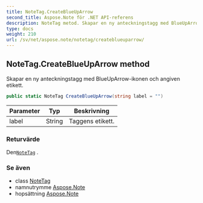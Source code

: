 ```yaml
---
title: NoteTag.CreateBlueUpArrow
second_title: Aspose.Note för .NET API-referens
description: NoteTag metod. Skapar en ny anteckningstagg med BlueUpArrowikonen och angiven etikett.
type: docs
weight: 210
url: /sv/net/aspose.note/notetag/createblueuparrow/
---
```

## NoteTag.CreateBlueUpArrow method

Skapar en ny anteckningstagg med BlueUpArrow-ikonen och angiven etikett.

```csharp
public static NoteTag CreateBlueUpArrow(string label = "")
```

| Parameter | Typ | Beskrivning |
| --- | --- | --- |
| label | String | Taggens etikett. |

### Returvärde

Den[`NoteTag`](../) .

### Se även

* class [NoteTag](../)
* namnutrymme [Aspose.Note](../../notetag/)
* hopsättning [Aspose.Note](../../../)


